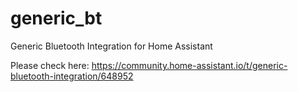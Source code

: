 # generic_bt
Generic Bluetooth Integration for Home Assistant

Please check here: https://community.home-assistant.io/t/generic-bluetooth-integration/648952
